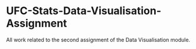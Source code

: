 # UFC-Stats-Data-Visualisation-Assignment
All work related to the second assignment of the Data Visualisation module.
